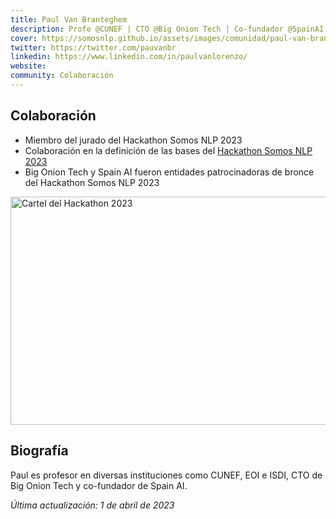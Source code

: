 ```yaml
---
title: Paul Van Branteghem
description: Profe @CUNEF | CTO @Big Onion Tech | Co-fundador @SpainAI
cover: https://somosnlp.github.io/assets/images/comunidad/paul-van-branteghem.avif
twitter: https://twitter.com/pauvanbr
linkedin: https://www.linkedin.com/in/paulvanlorenzo/
website: 
community: Colaboración
---
```


## Colaboración

- Miembro del jurado del Hackathon Somos NLP 2023
- Colaboración en la definición de las bases del [Hackathon Somos NLP 2023](https://somosnlp.org/blog/hackathon-2023)
- Big Onion Tech y Spain AI fueron entidades patrocinadoras de bronce del Hackathon Somos NLP 2023

<div class="flex justify-center">
    <a href="https://somosnlp.org/hackathon" target="_blank">
        <img src="https://github.com/somosnlp/assets/raw/main/images/eventos/230320_hackathon_llms_fecha_extendida.jpg"
            width="650" height="365" alt="Cartel del Hackathon 2023" />
    </a>
</div>

## Biografía

Paul es profesor en diversas instituciones como CUNEF, EOI e ISDI, CTO de Big Onion Tech y co-fundador de Spain AI.

*Última actualización: 1 de abril de 2023*
